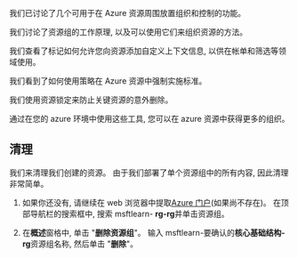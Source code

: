 我们已讨论了几个可用于在 Azure 资源周围放置组织和控制的功能。

我们讨论了资源组的工作原理, 以及可以使用它们来组织资源的方法。

我们查看了标记如何允许您向资源添加自定义上下文信息, 以供在帐单和筛选等领域使用。

我们看到了如何使用策略在 Azure 资源中强制实施标准。

我们使用资源锁定来防止关键资源的意外删除。

通过在您的 azure 环境中使用这些工具, 您可以在 azure 资源中获得更多的组织。

## <a name="clean-up"></a>清理

我们来清理我们创建的资源。 由于我们部署了单个资源组中的所有内容, 因此清理非常简单。

1. 如果你还没有, 请继续在 web 浏览器中提取[Azure 门户](https://portal.azure.com/?azure-portal=true)(如果尚不存在)。 在顶部导航栏的搜索框中, 搜索 msftlearn- **rg-rg**并单击资源组。

1. 在**概述**窗格中, 单击 "**删除资源组**"。 输入 msftlearn-要确认的**核心基础结构-rg**资源组名称, 然后单击 "**删除**"。
